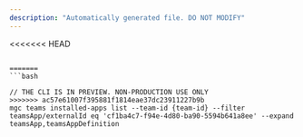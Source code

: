 ```yaml
---
description: "Automatically generated file. DO NOT MODIFY"
---
```


<<<<<<< HEAD
```cli

=======
```bash

// THE CLI IS IN PREVIEW. NON-PRODUCTION USE ONLY
>>>>>>> ac57e61007f395881f1814eae37dc23911227b9b
mgc teams installed-apps list --team-id {team-id} --filter teamsApp/externalId eq 'cf1ba4c7-f94e-4d80-ba90-5594b641a8ee' --expand teamsApp,teamsAppDefinition

```